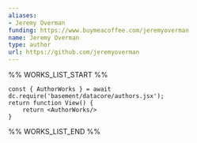 ```yaml
---
aliases:
- Jeremy Overman
funding: https://www.buymeacoffee.com/jeremyoverman
name: Jeremy Overman
type: author
url: https://github.com/jeremyoverman
---
```



%% WORKS_LIST_START %%

```datacorejsx
const { AuthorWorks } = await dc.require('basement/datacore/authors.jsx');
return function View() {
    return <AuthorWorks/>
}
```
%% WORKS_LIST_END %%